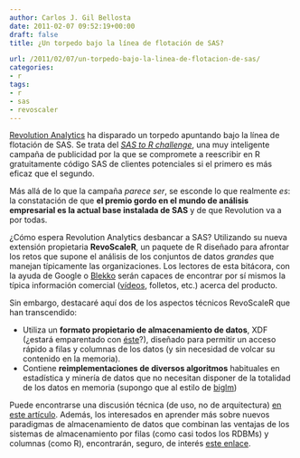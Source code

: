 ```yaml
---
author: Carlos J. Gil Bellosta
date: 2011-02-07 09:52:19+00:00
draft: false
title: ¿Un torpedo bajo la línea de flotación de SAS?

url: /2011/02/07/un-torpedo-bajo-la-linea-de-flotacion-de-sas/
categories:
- r
tags:
- r
- sas
- revoscaler
---
```


[Revolution Analytics](http://www.revolutionanalytics.com/) ha disparado un torpedo apuntando bajo la línea de flotación de SAS. Se trata del _[SAS to R challenge](http://www.revolutionanalytics.com/sas-challenge/)_, una muy inteligente campaña de publicidad por la que se compromete a reescribir en R gratuitamente código SAS de clientes potenciales si el primero es más eficaz que el segundo.

Más allá de lo que la campaña _parece ser_, se esconde lo que realmente _es_: la constatación de que **el premio gordo en el mundo de análisis empresarial es la actual base instalada de SAS** y de que Revolution va a por todas.

¿Cómo espera Revolution Analytics desbancar a SAS? Utilizando su nueva extensión propietaria **RevoScaleR**, un paquete de R diseñado para afrontar los retos que supone el análisis de los conjuntos de datos _grandes_ que manejan típicamente las organizaciones. Los lectores de esta bitácora, con la ayuda de Google o [Blekko](http://blekko.com/) serán capaces de encontrar por sí mismos la típica información comercial ([vídeos](http://www.youtube.com/watch?v=Cc5qvs1vA-8), folletos, etc.) acerca del producto.

Sin embargo, destacaré aquí dos de los aspectos técnicos RevoScaleR que han transcendido:

* Utiliza un **formato propietario de almacenamiento de datos**, XDF (¿estará emparentado con [éste](http://en.wikipedia.org/wiki/Extensible_Data_Format)?), diseñado para permitir un acceso rápido a filas y columnas de los datos (y sin necesidad de volcar su contenido en la memoria).
* Contiene **reimplementaciones de diversos algoritmos** habituales en estadística y minería de datos que no necesitan disponer de la totalidad de los datos en memoria (supongo que al estilo de [biglm](http://cran.r-project.org/web/packages/biglm/index.html))

Puede encontrarse una discusión técnica (de uso, no de arquitectura) [en este artículo](http://www.rochester.edu/College/psc/thestarlab/help/Big-Data-WP.pdf). Además, los interesados en aprender más sobre nuevos paradigmas de almacenamiento de datos que combinan las ventajas de los sistemas de almacenamiento por filas (como casi todos los RDBMs) y columnas (como R), encontrarán, seguro, de interés [este enlace](http://db.csail.mit.edu/chunkystore/).
